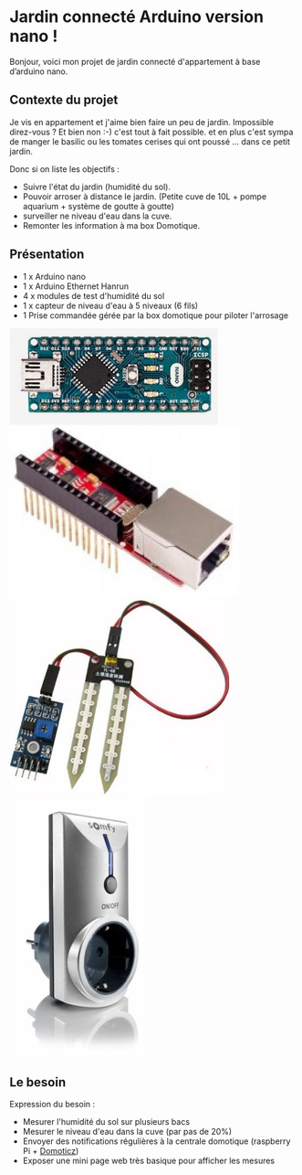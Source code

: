 
Jardin connecté Arduino version nano !
===================

Bonjour, voici mon projet de jardin connecté d'appartement à base d’arduino nano.


Contexte du projet
-------------
Je vis en appartement et j'aime bien faire un peu de jardin.
Impossible direz-vous ? Et bien non :-) c'est tout à fait possible. et en plus c'est sympa de manger le basilic ou les tomates cerises qui ont poussé ... dans ce petit jardin.

Donc si on liste les objectifs : 
 - Suivre l'état du jardin (humidité du sol).
 - Pouvoir arroser à distance le jardin. (Petite cuve de 10L + pompe aquarium + système de goutte à goutte)
 - surveiller ne niveau d'eau dans la cuve.
 - Remonter les information à ma box Domotique.


Présentation 
------------

 - 1 x Arduino nano
 - 1 x Arduino Ethernet Hanrun
 - 4 x modules de test d'humidité du sol
 - 1 x capteur de niveau d'eau à 5 niveaux (6 fils)
 - 1 Prise commandée gérée par la box domotique pour piloter l'arrosage

![Arduino nano](./docs/images/arduino_nano.jpg)
![Shield Ethernet pour arduino nano](./docs/images/ethernet_nano.jpg)
![Capteur d'humidité du sol](./docs/images/soil_moisture_sensor.jpg)
![Prise commandée](./docs/images/pc_somfy_rts.jpg)

Le besoin
-------------
Expression du besoin :

 - Mesurer l'humidité du sol sur plusieurs bacs
 - Mesurer le niveau d'eau dans la cuve (par pas de 20%)
 - Envoyer des notifications régulières à la centrale domotique (raspberry Pi + [Domoticz](https://domoticz.com/))
 - Exposer une mini page web très basique pour afficher les mesures
 


